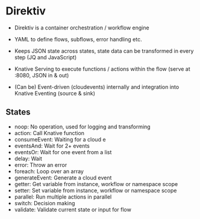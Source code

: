 # Direktiv

- Direktiv is a container orchestration / workflow engine

- YAML to define flows, subflows, error handling etc. 

- Keeps JSON state across states, state data can be transformed in every step (JQ and JavaScript)

- Knative Serving to execute functions / actions within the flow (serve at :8080, JSON in & out)

- (Can be) Event-driven (cloudevents) internally and integration into Knative Eventing (source & sink)

## States

- noop: No operation, used for logging and transforming
- action: Call Knative function
- consumeEvent: Waiting for a cloud e
- eventsAnd: Wait for 2+ events
- eventsOr: Wait for one event from a list
- delay: Wait
- error: Throw an error
- foreach: Loop over an array
- generateEvent: Generate a cloud event
- getter: Get variable from instance, workflow or namespace scope
- setter: Set variable from instance, workflow or namespace scope
- parallel: Run multiple actions in parallel
- switch: Decision making
- validate: Validate current state or input for flow
